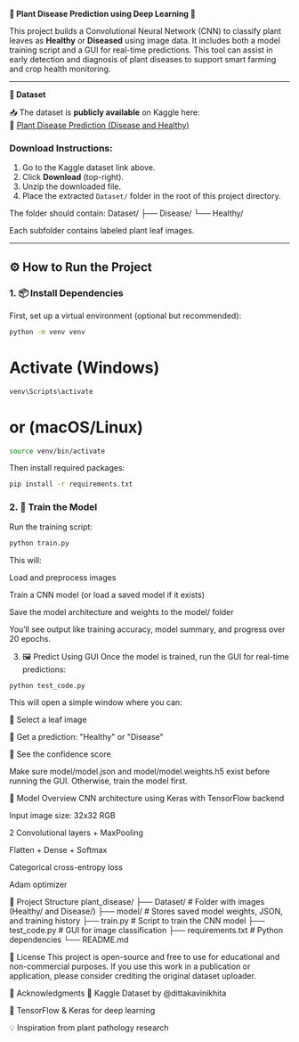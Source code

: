 **🌿 Plant Disease Prediction using Deep Learning 🌱**

This project builds a Convolutional Neural Network (CNN) to classify plant leaves as **Healthy** or **Diseased** using image data. It includes both a model training script and a GUI for real-time predictions. This tool can assist in early detection and diagnosis of plant diseases to support smart farming and crop health monitoring.

---

**📂 Dataset**

📥 The dataset is **publicly available** on Kaggle here:  
🔗 [Plant Disease Prediction (Disease and Healthy)](https://www.kaggle.com/datasets/dittakavinikhita/plant-disease-prediction-disease-and-healthy)

### Download Instructions:

1. Go to the Kaggle dataset link above.
2. Click **Download** (top-right).
3. Unzip the downloaded file.
4. Place the extracted `Dataset/` folder in the root of this project directory.

The folder should contain:
Dataset/
├── Disease/
└── Healthy/

Each subfolder contains labeled plant leaf images.

---

## ⚙️ How to Run the Project

### 1. 📦 Install Dependencies

First, set up a virtual environment (optional but recommended):

```bash
python -m venv venv
```
# Activate (Windows)
```bash
venv\Scripts\activate
```
# or (macOS/Linux)
```bash
source venv/bin/activate
```
Then install required packages:
```bash
pip install -r requirements.txt
```
### 2. 🧠 Train the Model
Run the training script:
```bash
python train.py
```
This will:

Load and preprocess images

Train a CNN model (or load a saved model if it exists)

Save the model architecture and weights to the model/ folder

You’ll see output like training accuracy, model summary, and progress over 20 epochs.

3. 🖼 Predict Using GUI
Once the model is trained, run the GUI for real-time predictions:
```bash
python test_code.py
```
This will open a simple window where you can:

📁 Select a leaf image

🤖 Get a prediction: "Healthy" or "Disease"

🎯 See the confidence score

Make sure model/model.json and model/model.weights.h5 exist before running the GUI. Otherwise, train the model first.

🧠 Model Overview
CNN architecture using Keras with TensorFlow backend

Input image size: 32x32 RGB

2 Convolutional layers + MaxPooling

Flatten + Dense + Softmax

Categorical cross-entropy loss

Adam optimizer

📁 Project Structure
plant_disease/
├── Dataset/              # Folder with images (Healthy/ and Disease/)
├── model/                # Stores saved model weights, JSON, and training history
├── train.py              # Script to train the CNN model
├── test_code.py          # GUI for image classification
├── requirements.txt      # Python dependencies
└── README.md

🔐 License
This project is open-source and free to use for educational and non-commercial purposes.
If you use this work in a publication or application, please consider crediting the original dataset uploader.

🙏 Acknowledgments
📸 Kaggle Dataset by @dittakavinikhita

🧠 TensorFlow & Keras for deep learning

💡 Inspiration from plant pathology research
